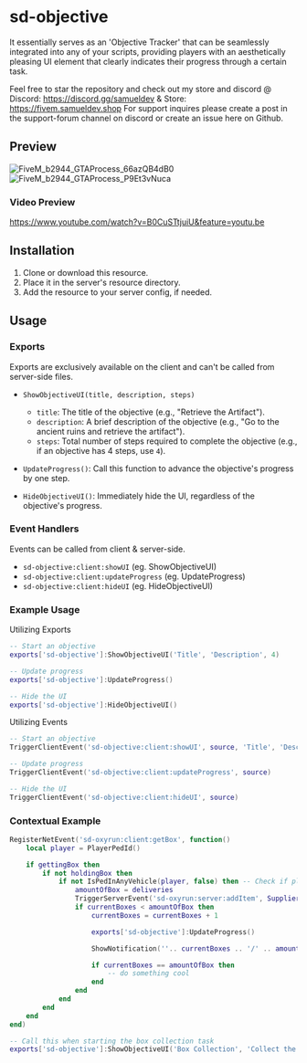 # sd-objective

It essentially serves as an 'Objective Tracker' that can be seamlessly integrated into any of your scripts, providing players with an aesthetically pleasing UI element that clearly indicates their progress through a certain task.

Feel free to star the repository and check out my store and discord @ Discord: https://discord.gg/samueldev & Store: https://fivem.samueldev.shop 
For support inquires please create a post in the support-forum channel on discord or create an issue here on Github.

## Preview

![FiveM_b2944_GTAProcess_66azQB4dB0](https://github.com/Samuels-Development/sd-objective/assets/99494967/82139df0-9adf-48e0-9cc4-c23bf9b3ebdb)![FiveM_b2944_GTAProcess_P9Et3vNuca](https://github.com/Samuels-Development/sd-objective/assets/99494967/6b3578e0-d93c-42ab-b08d-cfe55fd2e24b)



### Video Preview
https://www.youtube.com/watch?v=B0CuSTtjuiU&feature=youtu.be

## Installation

1. Clone or download this resource.
2. Place it in the server's resource directory.
3. Add the resource to your server config, if needed.

## Usage

### Exports
Exports are exclusively available on the client and can't be called from server-side files.

- `ShowObjectiveUI(title, description, steps)`
   - `title`: The title of the objective (e.g., "Retrieve the Artifact").
   - `description`: A brief description of the objective (e.g., "Go to the ancient ruins and retrieve the artifact").
   - `steps`: Total number of steps required to complete the objective (e.g., if an objective has 4 steps, use `4`).

- `UpdateProgress()`: Call this function to advance the objective's progress by one step.

- `HideObjectiveUI()`: Immediately hide the UI, regardless of the objective's progress.

### Event Handlers
Events can be called from client & server-side.

- `sd-objective:client:showUI` (eg. ShowObjectiveUI)
- `sd-objective:client:updateProgress` (eg. UpdateProgress)
- `sd-objective:client:hideUI` (eg. HideObjectiveUI)

### Example Usage

Utilizing Exports
```lua
-- Start an objective
exports['sd-objective']:ShowObjectiveUI('Title', 'Description', 4)

-- Update progress
exports['sd-objective']:UpdateProgress()

-- Hide the UI
exports['sd-objective']:HideObjectiveUI()
```

Utilizing Events
```lua
-- Start an objective
TriggerClientEvent('sd-objective:client:showUI', source, 'Title', 'Description', 4)

-- Update progress
TriggerClientEvent('sd-objective:client:updateProgress', source)

-- Hide the UI
TriggerClientEvent('sd-objective:client:hideUI', source)
```

### Contextual Example
```lua
RegisterNetEvent('sd-oxyrun:client:getBox', function()
    local player = PlayerPedId()

    if gettingBox then
        if not holdingBox then
            if not IsPedInAnyVehicle(player, false) then -- Check if player is not in a vehicle
                amountOfBox = deliveries
                TriggerServerEvent('sd-oxyrun:server:addItem', SupplierPosition, isOnRun)
                if currentBoxes < amountOfBox then
                    currentBoxes = currentBoxes + 1

                    exports['sd-objective']:UpdateProgress()

                    ShowNotification(''.. currentBoxes .. '/' .. amountOfBox .. '')

                    if currentBoxes == amountOfBox then
                        -- do something cool
                    end
                end
            end
        end
    end
end)

-- Call this when starting the box collection task
exports['sd-objective']:ShowObjectiveUI('Box Collection', 'Collect the boxes', amountOfBox)
```


